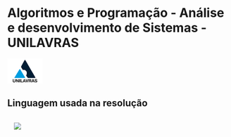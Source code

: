 # Algoritmos e Programação - Análise e desenvolvimento de Sistemas - UNILAVRAS
<img style='width:80px;margin:auto;' src="images/logoUnilavras.png" />

## Linguagem usada na resolução
<img style='width:45px;margin:15px;' src="https://cdn.jsdelivr.net/gh/devicons/devicon/icons/python/python-original-wordmark.svg" />

